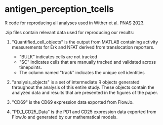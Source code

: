 # antigen_perception_tcells

R code for reproducing all analyses used in Wither et al. PNAS 2023.

.zip files contain relevant data used for reproducing our results:
  1. "Quantified_cell_objects" is the output from MATLAB containing activity measurements for Erk and NFAT derived from translocation reporters.
        - "BULK" indicates cells are not tracked
        - "SC" indicates cells that are manually tracked and validated across timepoints.
        - The column named "track" indicates the unique cell identities
          
  2. "analysis_objects" is a set of intermediate R objects generated throughout the analysis of this entire study. These objects contain the analyzed data and results that are presented in the figures of the paper.
  3. "CD69" is the CD69 expression data exported from FlowJo.
  4. "PD_1_CD25_Data" is the PD1 and CD25 expression data exported from FlowJo and generated by our mathematical models.



